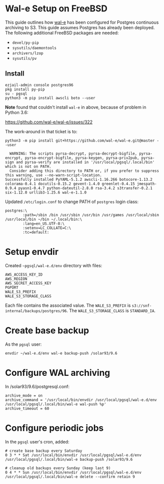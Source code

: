 # Wal-e Setup on FreeBSD

This guide outlines how [wal-e][wal-e] has been configured for Postgres continuous archiving to S3.
This guide assumes Postgres has already been deployed. The following additional FreeBSD packages are
needed:

 * `devel/py-pip`
 * `sysutils/daemontools`
 * `archivers/lzop`
 * `sysutils/pv`

## Install

```
ezjail-admin console postgres96
pkg install py-pip
su - pgsql
python3 -m pip install awscli boto --user
```

**Note** found that couldn't install `wal-e` in above, because of problem in Python 3.6:

https://github.com/wal-e/wal-e/issues/322

The work-around in that ticket is to:

```
python3 -m pip install git+https://github.com/wal-e/wal-e.git@master --user
```

```
  WARNING: The scripts pyrsa-decrypt, pyrsa-decrypt-bigfile, pyrsa-encrypt, pyrsa-encrypt-bigfile, pyrsa-keygen, pyrsa-priv2pub, pyrsa-sign and pyrsa-verify are installed in '/usr/local/pgsql/.local/bin' which is not on PATH.
  Consider adding this directory to PATH or, if you prefer to suppress this warning, use --no-warn-script-location.
Successfully installed PyYAML-5.1.2 awscli-1.16.266 botocore-1.13.2 colorama-0.4.1 docutils-0.15.2 gevent-1.4.0 greenlet-0.4.15 jmespath-0.9.4 pyasn1-0.4.7 python-dateutil-2.8.0 rsa-3.4.2 s3transfer-0.2.1 six-1.12.0 urllib3-1.25.6 wal-e-1.1.0
```

Updated `/etc/login.conf` to change PATH of `postgres` login class:

```
postgres:\
        :path=/sbin /bin /usr/sbin /usr/bin /usr/games /usr/local/sbin /usr/local/bin ~/bin ~/.local/bin:\
        :lang=en_US.UTF-8:\
        :setenv=LC_COLLATE=C:\
        :tc=default:
```

# Setup envdir

Created `~pgsql/wal-e.d/env` directory with files:

```
AWS_ACCESS_KEY_ID
AWS_REGION
AWS_SECRET_ACCESS_KEY
PGPORT
WALE_S3_PREFIX
WALE_S3_STORAGE_CLASS
```

Each file contains the associated value. The `WALE_S3_PREFIX` is `s3://snf-internal/backups/postgres/96`.
The `WALE_S3_STORAGE_CLASS` is `STANDARD_IA`.

# Create base backup

As the `pgsql` user:

```
envdir ~/wal-e.d/env wal-e backup-push /solar93/9.6
```

# Configure WAL archiving

In /solar93/9.6/postgresql.conf:

```
archive_mode = on
archive_command = '/usr/local/bin/envdir /usr/local/pgsql/wal-e.d/env /usr/local/pgsql/.local/bin/wal-e wal-push %p'
archive_timeout = 60
```

# Configure periodic jobs

In the `pgsql` user's cron, added:

```
# create base backup every Saturday
0 3 * * Sat /usr/local/bin/envdir /usr/local/pgsql/wal-e.d/env /usr/local/pgsql/.local/bin/wal-e backup-push /solar93/9.6

# cleanup old backups every Sunday (keep last 9)
0 4 * * Sun /usr/local/bin/envdir /usr/local/pgsql/wal-e.d/env /usr/local/pgsql/.local/bin/wal-e delete --confirm retain 9
```

[wal-e]: https://github.com/wal-e/wal-e
